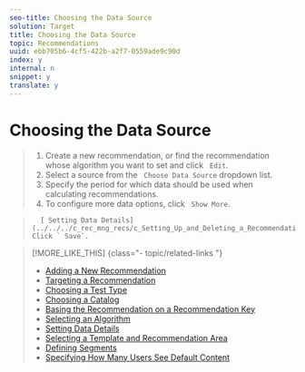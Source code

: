 ```yaml
---
seo-title: Choosing the Data Source
solution: Target
title: Choosing the Data Source
topic: Recommendations
uuid: ebb705b6-4cf5-422b-a2f7-0559ade9c90d
index: y
internal: n
snippet: y
translate: y
---
```


# Choosing the Data Source


>1. Create a new recommendation, or find the recommendation whose algorithm you want to set and click ` Edit`.
>1. Select a source from the ` Choose Data Source` dropdown list.
>1. Specify the period for which data should be used when calculating recommendations.
>1. To configure more data options, click ` Show More`.

>       [ Setting Data Details](../../../c_rec_mng_recs/c_Setting_Up_and_Deleting_a_Recommendation/t_create_edit_recs/t_Setting_Data_Details.md#task_28DB20F968B1451481D8E51BAF947079)1. Click ` Save`.

>[!MORE_LIKE_THIS] {class="- topic/related-links "}
>
>* [ Adding a New Recommendation ](c_Creating_a_New_Recommendation.md#concept_9F20B4F0F53D4399B10BCBBC979E0B4C)
>* [ Targeting a Recommendation ](t_targeting_recs.md#task_3D93B8962F6341CB9A3ADE8E29BFECA5)
>* [ Choosing a Test Type ](t_choosetype_recs.md#task_301A771BFE7F45A3AA1E77024E574D1C)
>* [ Choosing a Catalog ](t_Choose_a_Catalog.md#task_047A4BA38078464782024764CA38EF0A)
>* [ Basing the Recommendation on a Recommendation Key ](t_rec_key_recs.md#task_2B0ED54AFBF64C56916B6E1F4DC0DC3B)
>* [ Selecting an Algorithm ](t_algo_select_recs.md#task_2203616ABBE342B6ADAB08F278D794FA)
>* [ Setting Data Details ](t_Setting_Data_Details.md#task_28DB20F968B1451481D8E51BAF947079)
>* [ Selecting a Template and Recommendation Area ](t_template_and_recommendation_area_recs.md#task_45CA0403F24944EF9FE6C4FC5D1A7836)
>* [ Defining Segments ](t_definesegments_recs.md#task_338EDF86E0A2412896C2854257E91D62)
>* [ Specifying How Many Users See Default Content ](t_how_many_users_see_default_conten_recst.md#task_5059665F6EE64FA39D2851671898F996)

